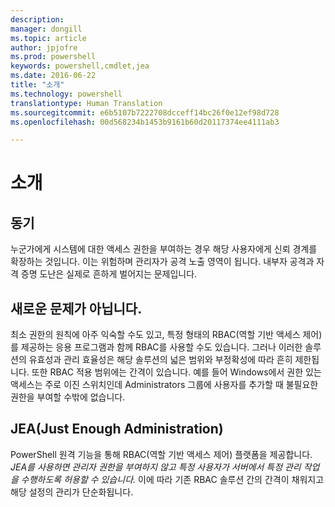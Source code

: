 ```yaml
---
description: 
manager: dongill
ms.topic: article
author: jpjofre
ms.prod: powershell
keywords: powershell,cmdlet,jea
ms.date: 2016-06-22
title: "소개"
ms.technology: powershell
translationtype: Human Translation
ms.sourcegitcommit: e6b5107b7222708dcceff14bc26f0e12ef98d728
ms.openlocfilehash: 00d568234b1453b9161b60d20117374ee4111ab3

---
```


# 소개

##  **동기**  
누군가에게 시스템에 대한 액세스 권한을 부여하는 경우 해당 사용자에게 신뢰 경계를 확장하는 것입니다.
이는 위험하며 관리자가 공격 노출 영역이 됩니다.
내부자 공격과 자격 증명 도난은 실제로 흔하게 벌어지는 문제입니다.

##  **새로운 문제가 아닙니다.**  
최소 권한의 원칙에 아주 익숙할 수도 있고, 특정 형태의 RBAC(역할 기반 액세스 제어)를 제공하는 응용 프로그램과 함께 RBAC를 사용할 수도 있습니다.
그러나 이러한 솔루션의 유효성과 관리 효율성은 해당 솔루션의 넓은 범위와 부정확성에 따라 흔히 제한됩니다.
또한 RBAC 적용 범위에는 간격이 있습니다.
예를 들어 Windows에서 권한 있는 액세스는 주로 이진 스위치인데 Administrators 그룹에 사용자를 추가할 때 불필요한 권한을 부여할 수밖에 없습니다.

##  **JEA(Just Enough Administration)** 
PowerShell 원격 기능을 통해 RBAC(역할 기반 액세스 제어) 플랫폼을 제공합니다.
*JEA를 사용하면 관리자 권한을 부여하지 않고 특정 사용자가 서버에서 특정 관리 작업을 수행하도록 허용할 수 있습니다.*
이에 따라 기존 RBAC 솔루션 간의 간격이 채워지고 해당 설정의 관리가 단순화됩니다.




<!--HONumber=Aug16_HO3-->


